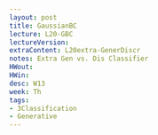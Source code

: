 ```yaml
---
layout: post
title: GaussianBC
lecture: L20-GBC
lectureVersion: 
extraContent: L20extra-GenerDiscr
notes: Extra Gen vs. Dis Classifier 
HWout:
HWin: 
desc: W13
week: Th
tags:
- 3Classification
- Generative
---
```

